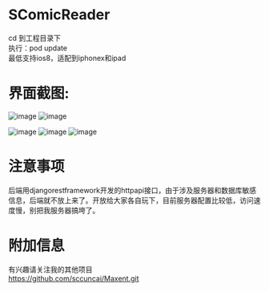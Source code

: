 # SComicReader
cd 到工程目录下 <br> 
执行：pod update <br>
最低支持ios8，适配到iphonex和ipad


# 界面截图:
![image](https://github.com/sccuncai/SComicReader/raw/master/Screenshots/iphone1.png)
![image](https://github.com/sccuncai/SComicReader/raw/master/Screenshots/iphone2.png)

![image](https://github.com/sccuncai/SComicReader/raw/master/Screenshots/iphone3.png)
![image](https://github.com/sccuncai/SComicReader/raw/master/Screenshots/iphone5.png)
![image](https://github.com/sccuncai/SComicReader/raw/master/Screenshots/iphone6.png)

# 注意事项
后端用djangorestframework开发的httpapi接口，由于涉及服务器和数据库敏感信息，后端就不放上来了。开放给大家各自玩下，目前服务器配置比较低，访问速度慢，别把我服务器搞垮了。<br>

# 附加信息
有兴趣请关注我的其他项目<br>
https://github.com/sccuncai/Maxent.git
